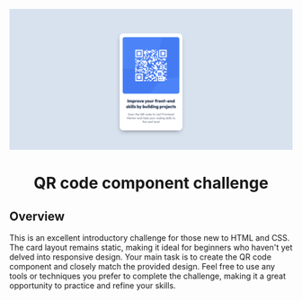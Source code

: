 <img src="https://github.com/milindkusahu/QR-code-component/blob/main/images/project%20preview.png?raw=true"></img>

<h1 align="center">QR code component challenge</h1>

## Overview
<p>This is an excellent introductory challenge for those new to HTML and CSS. The card layout remains static, making it ideal for beginners who haven't yet delved into responsive design. Your main task is to create the QR code component and closely match the provided design. Feel free to use any tools or techniques you prefer to complete the challenge, making it a great opportunity to practice and refine your skills.</p>